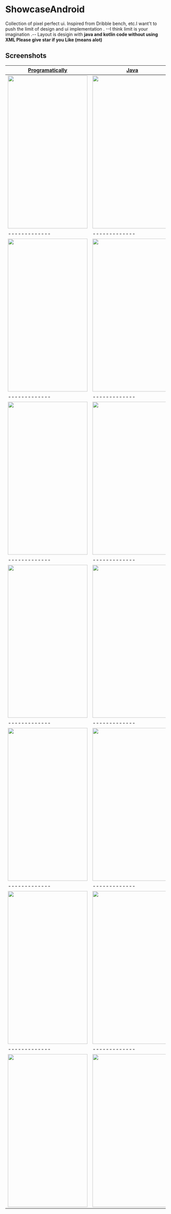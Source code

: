 # ShowcaseAndroid

Collection of pixel perfect ui. Inspired from Dribble bench, etc.I want't to push the limit of design and ui implementation .
--I think limit is your imagination .-- 
Layout is desigin with <strong>java and kotlin code without using XML<strong>
Please give star if you Like (means alot)
## Screenshots

| [Programatically](https://github.com/pedromassango/my_flutter_challenges/blob/master/lib/sliding_login.dart) | [Java](https://github.com/pedromassango/bottom_navy_bar) | [Layout](https://github.com/pedromassango/flutter_delivery) |
| ------------- | ------------- | ------------- |
| <img src="https://github.com/SouravKumarPandit/ShowcaseAndroid/blob/master/screen/img%20(1).png" width="250" height="480"> |<img src="https://github.com/SouravKumarPandit/ShowcaseAndroid/blob/master/screen/img%20(2).png" width="250" height="480"> |<img src="https://github.com/SouravKumarPandit/ShowcaseAndroid/blob/master/screen/img%20(3).png" width="250" height="480"> |
| ------------- | ------------- | ------------- |
| <img src="https://github.com/SouravKumarPandit/ShowcaseAndroid/blob/master/screen/img%20(4).png" width="250" height="480"> |<img src="https://github.com/SouravKumarPandit/ShowcaseAndroid/blob/master/screen/img%20(5).png" width="250" height="480"> |<img src="https://github.com/SouravKumarPandit/ShowcaseAndroid/blob/master/screen/img%20(6).png" width="250" height="480"> |
| ------------- | ------------- | ------------- |
| <img src="https://github.com/SouravKumarPandit/ShowcaseAndroid/blob/master/screen/img%20(7).png" width="250" height="480"> |<img src="https://github.com/SouravKumarPandit/ShowcaseAndroid/blob/master/screen/img%20(8).png" width="250" height="480"> |<img src="https://github.com/SouravKumarPandit/ShowcaseAndroid/blob/master/screen/img%20(9).png" width="250" height="480"> |
| ------------- | ------------- | ------------- |
| <img src="https://github.com/SouravKumarPandit/ShowcaseAndroid/blob/master/screen/img%20(10).png" width="250" height="480"> |<img src="https://github.com/SouravKumarPandit/ShowcaseAndroid/blob/master/screen/img%20(11).png" width="250" height="480"> |<img src="https://github.com/SouravKumarPandit/ShowcaseAndroid/blob/master/screen/img%20(12).png" width="250" height="480"> |
| ------------- | ------------- | ------------- |
| <img src="https://github.com/SouravKumarPandit/ShowcaseAndroid/blob/master/screen/img%20(13).png" width="250" height="480"> |<img src="https://github.com/SouravKumarPandit/ShowcaseAndroid/blob/master/screen/img%20(14).png" width="250" height="480"> |<img src="https://github.com/SouravKumarPandit/ShowcaseAndroid/blob/master/screen/img%20(15).png" width="250" height="480"> |
| ------------- | ------------- | ------------- |
| <img src="https://github.com/SouravKumarPandit/ShowcaseAndroid/blob/master/screen/img%20(16).png" width="250" height="480"> |<img src="https://github.com/SouravKumarPandit/ShowcaseAndroid/blob/master/screen/img%20(17).png" width="250" height="480"> |<img src="https://github.com/SouravKumarPandit/ShowcaseAndroid/blob/master/screen/img%20(18).png" width="250" height="480"> |
| ------------- | ------------- | ------------- |
| <img src="https://github.com/SouravKumarPandit/ShowcaseAndroid/blob/master/screen/img%20(19).png" width="250" height="480"> |<img src="https://github.com/SouravKumarPandit/ShowcaseAndroid/blob/master/screen/img%20(20).png" width="250" height="480"> |<img src="https://github.com/SouravKumarPandit/ShowcaseAndroid/blob/master/screen/img%20(21).png" width="250" height="480"> |

